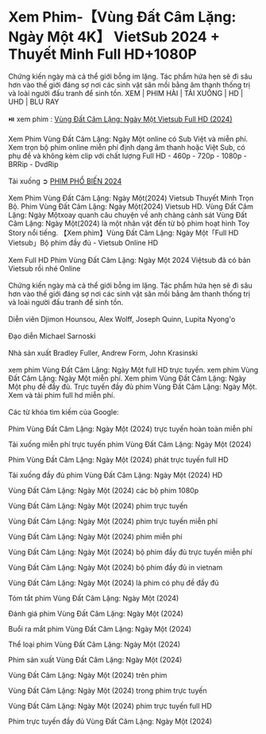 <h1>Xem Phim-【Vùng Đất Câm Lặng: Ngày Một 4K】 VietSub 2024 + Thuyết Minh Full HD+1080P</h1>
Chứng kiến ngày mà cả thể giới bỗng im lặng. Tác phẩm hứa hẹn sẽ đi sâu hơn vào thế giới đáng sợ nơi các sinh vật săn mồi bằng âm thanh thống trị và loài người đấu tranh để sinh tồn.
XEM | PHIM HÀI | TẢI XUỐNG | HD | UHD | BLU RAY
<br><br>
⏯️ xem phim : <a href="https://cinefie.com/vi/movie/762441/a-quiet-place-day-one" target="_blank"> Vùng Đất Câm Lặng: Ngày Một Vietsub Full HD (2024)</a>
<br><br>
Xem Phim Vùng Đất Câm Lặng: Ngày Một online có Sub Việt và miễn phí. Xem trọn bộ phim online miễn phí định dạng âm thanh hoặc Việt Sub, có phụ đề và không kèm clip với chất lượng Full HD - 460p - 720p - 1080p - BRRip - DvdRip
<br><br>
Tải xuống ➲ <a href="https://cinefie.com/vi/movie-popular" target="_blank">PHIM PHỔ BIẾN 2024</a>
<br><br>
Xem Phim Vùng Đất Câm Lặng: Ngày Một(2024) Vietsub Thuyết Minh Trọn Bộ. Phim Vùng Đất Câm Lặng: Ngày Một(2024) Vietsub HD. Vùng Đất Câm Lặng: Ngày Mộtxoay quanh câu chuyện về anh chàng cảnh sát Vùng Đất Câm Lặng: Ngày Một(2024) là một nhân vật đến từ bộ phim hoạt hình Toy Story nổi tiếng. 【Xem phim】Vùng Đất Câm Lặng: Ngày Một「Full HD Vietsub」Bộ phim đầy đủ - Vietsub Online HD
<br><br>
Xem Full HD Phim Vùng Đất Câm Lặng: Ngày Một 2024 Việtsub đã có bản Vietsub rồi nhé Online
<br><br>
Chứng kiến ngày mà cả thể giới bỗng im lặng. Tác phẩm hứa hẹn sẽ đi sâu hơn vào thế giới đáng sợ nơi các sinh vật săn mồi bằng âm thanh thống trị và loài người đấu tranh để sinh tồn.
<br><br>
Diễn viên
Djimon Hounsou, Alex Wolff, Joseph Quinn, Lupita Nyong'o
<br><br>
Đạo diễn
Michael Sarnoski
<br><br>
Nhà sản xuất
Bradley Fuller, Andrew Form, John Krasinski
<br><br>
xem phim Vùng Đất Câm Lặng: Ngày Một full HD trực tuyến. xem phim Vùng Đất Câm Lặng: Ngày Một miễn phí. Xem phim Vùng Đất Câm Lặng: Ngày Một phụ đề đầy đủ. Trực tuyến đầy đủ phim Vùng Đất Câm Lặng: Ngày Một. Xem và tải phim full hd miễn phí.
<br><br>
Các từ khóa tìm kiếm của Google:
<br><br>
Phim Vùng Đất Câm Lặng: Ngày Một (2024) trực tuyến hoàn toàn miễn phí

Tải xuống miễn phí trực tuyến phim Vùng Đất Câm Lặng: Ngày Một (2024)

Phim Vùng Đất Câm Lặng: Ngày Một (2024) phát trực tuyến full HD

Tải xuống đầy đủ phim Vùng Đất Câm Lặng: Ngày Một (2024) HD

Vùng Đất Câm Lặng: Ngày Một (2024) các bộ phim 1080p

Vùng Đất Câm Lặng: Ngày Một (2024) phim trực tuyến

Vùng Đất Câm Lặng: Ngày Một (2024) phim trực tuyến miễn phí

Vùng Đất Câm Lặng: Ngày Một (2024) phim miễn phí

Vùng Đất Câm Lặng: Ngày Một (2024) bộ phim đầy đủ trực tuyến miễn phí

Vùng Đất Câm Lặng: Ngày Một (2024) bộ phim đầy đủ in vietnam

Vùng Đất Câm Lặng: Ngày Một (2024) là phim có phụ đề đầy đủ

Tóm tắt phim Vùng Đất Câm Lặng: Ngày Một (2024)

Đánh giá phim Vùng Đất Câm Lặng: Ngày Một (2024)

Buổi ra mắt phim Vùng Đất Câm Lặng: Ngày Một (2024)

Thể loại phim Vùng Đất Câm Lặng: Ngày Một (2024)

Phim sản xuất Vùng Đất Câm Lặng: Ngày Một (2024)

Vùng Đất Câm Lặng: Ngày Một (2024) trên phim

Vùng Đất Câm Lặng: Ngày Một (2024) trong phim trực tuyến

Vùng Đất Câm Lặng: Ngày Một (2024) phim trực tuyến full HD

Phim trực tuyến đầy đủ Vùng Đất Câm Lặng: Ngày Một (2024)
